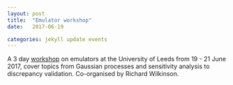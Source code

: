 ```yaml
---
layout: post
title:  "Emulator workshop"
date:   2017-06-19

categories: jekyll update events
---
```


A 3 day [workshop](http://www.pastearth.net/emulators_workshop.html)
on emulators at the University of Leeds from 19 - 21 June 2017, cover topics from Gaussian processes and sensitivity analysis to discrepancy validation. Co-organised by Richard Wilkinson.  
